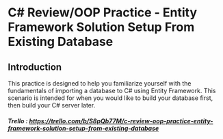 # C# Review/OOP Practice - Entity Framework Solution Setup From Existing Database

## Introduction
This practice is designed to help you familiarize yourself with the fundamentals of importing a database to C# using Entity Framework. This scenario is intended for when you would like to build your database first, then build your C# server later. 

##### Trello : https://trello.com/b/S8pQb77M/c-review-oop-practice-entity-framework-solution-setup-from-existing-database